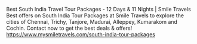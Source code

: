Best South India Travel Tour Packages - 12 Days & 11 Nights | Smile Travels
Best offers on South India Tour Packages at Smile Travels to explore the cities of Chennai, Trichy, Tanjore, Madurai, Alleppey, Kumarakom and Cochin. Contact now to get the best deals &amp; offers!   https://www.mysmiletravels.com/south-india-tour-packages

